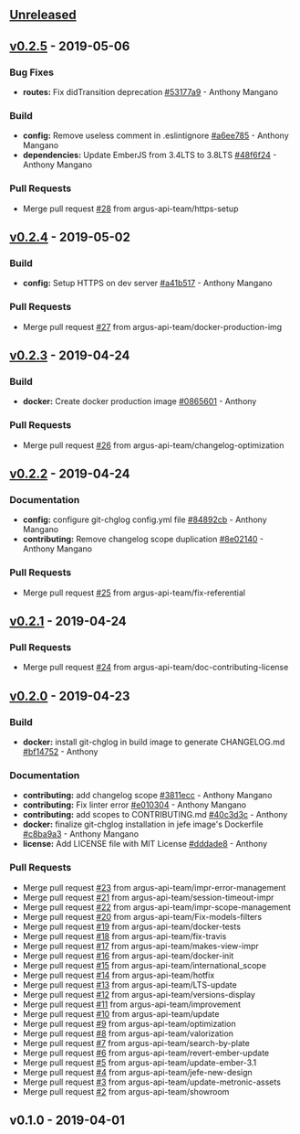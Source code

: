 <a name="unreleased"></a>
## [Unreleased]


<a name="v0.2.5"></a>
## [v0.2.5] - 2019-05-06
### Bug Fixes
- **routes:** Fix didTransition deprecation [#53177a9](https://github.com/argus-api-team/jefe/commit/53177a9) - Anthony Mangano

### Build
- **config:** Remove useless comment in .eslintignore [#a6ee785](https://github.com/argus-api-team/jefe/commit/a6ee785) - Anthony Mangano
- **dependencies:** Update EmberJS from 3.4LTS to 3.8LTS [#48f6f24](https://github.com/argus-api-team/jefe/commit/48f6f24) - Anthony Mangano

### Pull Requests
- Merge pull request [#28](https://github.com/argus-api-team/jefe/issues/28) from argus-api-team/https-setup


<a name="v0.2.4"></a>
## [v0.2.4] - 2019-05-02
### Build
- **config:** Setup HTTPS on dev server [#a41b517](https://github.com/argus-api-team/jefe/commit/a41b517) - Anthony Mangano

### Pull Requests
- Merge pull request [#27](https://github.com/argus-api-team/jefe/issues/27) from argus-api-team/docker-production-img


<a name="v0.2.3"></a>
## [v0.2.3] - 2019-04-24
### Build
- **docker:** Create docker production image [#0865601](https://github.com/argus-api-team/jefe/commit/0865601) - Anthony

### Pull Requests
- Merge pull request [#26](https://github.com/argus-api-team/jefe/issues/26) from argus-api-team/changelog-optimization


<a name="v0.2.2"></a>
## [v0.2.2] - 2019-04-24
### Documentation
- **config:** configure git-chglog config.yml file [#84892cb](https://github.com/argus-api-team/jefe/commit/84892cb) - Anthony Mangano
- **contributing:** Remove changelog scope duplication [#8e02140](https://github.com/argus-api-team/jefe/commit/8e02140) - Anthony Mangano

### Pull Requests
- Merge pull request [#25](https://github.com/argus-api-team/jefe/issues/25) from argus-api-team/fix-referential


<a name="v0.2.1"></a>
## [v0.2.1] - 2019-04-24
### Pull Requests
- Merge pull request [#24](https://github.com/argus-api-team/jefe/issues/24) from argus-api-team/doc-contributing-license


<a name="v0.2.0"></a>
## [v0.2.0] - 2019-04-23
### Build
- **docker:** install git-chglog in build image to generate CHANGELOG.md [#bf14752](https://github.com/argus-api-team/jefe/commit/bf14752) - Anthony

### Documentation
- **contributing:** add changelog scope [#3811ecc](https://github.com/argus-api-team/jefe/commit/3811ecc) - Anthony Mangano
- **contributing:** Fix linter error [#e010304](https://github.com/argus-api-team/jefe/commit/e010304) - Anthony Mangano
- **contributing:** add scopes to CONTRIBUTING.md [#40c3d3c](https://github.com/argus-api-team/jefe/commit/40c3d3c) - Anthony
- **docker:** finalize git-chglog installation in jefe image's Dockerfile [#c8ba9a3](https://github.com/argus-api-team/jefe/commit/c8ba9a3) - Anthony Mangano
- **license:** Add LICENSE file with MIT License [#dddade8](https://github.com/argus-api-team/jefe/commit/dddade8) - Anthony

### Pull Requests
- Merge pull request [#23](https://github.com/argus-api-team/jefe/issues/23) from argus-api-team/impr-error-management
- Merge pull request [#21](https://github.com/argus-api-team/jefe/issues/21) from argus-api-team/session-timeout-impr
- Merge pull request [#22](https://github.com/argus-api-team/jefe/issues/22) from argus-api-team/impr-scope-management
- Merge pull request [#20](https://github.com/argus-api-team/jefe/issues/20) from argus-api-team/Fix-models-filters
- Merge pull request [#19](https://github.com/argus-api-team/jefe/issues/19) from argus-api-team/docker-tests
- Merge pull request [#18](https://github.com/argus-api-team/jefe/issues/18) from argus-api-team/fix-travis
- Merge pull request [#17](https://github.com/argus-api-team/jefe/issues/17) from argus-api-team/makes-view-impr
- Merge pull request [#16](https://github.com/argus-api-team/jefe/issues/16) from argus-api-team/docker-init
- Merge pull request [#15](https://github.com/argus-api-team/jefe/issues/15) from argus-api-team/international_scope
- Merge pull request [#14](https://github.com/argus-api-team/jefe/issues/14) from argus-api-team/hotfix
- Merge pull request [#13](https://github.com/argus-api-team/jefe/issues/13) from argus-api-team/LTS-update
- Merge pull request [#12](https://github.com/argus-api-team/jefe/issues/12) from argus-api-team/versions-display
- Merge pull request [#11](https://github.com/argus-api-team/jefe/issues/11) from argus-api-team/improvement
- Merge pull request [#10](https://github.com/argus-api-team/jefe/issues/10) from argus-api-team/update
- Merge pull request [#9](https://github.com/argus-api-team/jefe/issues/9) from argus-api-team/optimization
- Merge pull request [#8](https://github.com/argus-api-team/jefe/issues/8) from argus-api-team/valorization
- Merge pull request [#7](https://github.com/argus-api-team/jefe/issues/7) from argus-api-team/search-by-plate
- Merge pull request [#6](https://github.com/argus-api-team/jefe/issues/6) from argus-api-team/revert-ember-update
- Merge pull request [#5](https://github.com/argus-api-team/jefe/issues/5) from argus-api-team/update-ember-3.1
- Merge pull request [#4](https://github.com/argus-api-team/jefe/issues/4) from argus-api-team/jefe-new-design
- Merge pull request [#3](https://github.com/argus-api-team/jefe/issues/3) from argus-api-team/update-metronic-assets
- Merge pull request [#2](https://github.com/argus-api-team/jefe/issues/2) from argus-api-team/showroom


<a name="v0.1.0"></a>
## v0.1.0 - 2019-04-01

[Unreleased]: https://github.com/argus-api-team/jefe/compare/v0.2.5...HEAD
[v0.2.5]: https://github.com/argus-api-team/jefe/compare/v0.2.4...v0.2.5
[v0.2.4]: https://github.com/argus-api-team/jefe/compare/v0.2.3...v0.2.4
[v0.2.3]: https://github.com/argus-api-team/jefe/compare/v0.2.2...v0.2.3
[v0.2.2]: https://github.com/argus-api-team/jefe/compare/v0.2.1...v0.2.2
[v0.2.1]: https://github.com/argus-api-team/jefe/compare/v0.2.0...v0.2.1
[v0.2.0]: https://github.com/argus-api-team/jefe/compare/v0.1.0...v0.2.0
